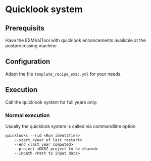 # Quicklook system

## Prerequisits

Have the ESMValTool with quicklook enhancements available at the postprocessing machine

## Configuration

Adapt the file `template_recipe_emac.yml` for your needs.

## Execution

Call the quicklook system for full years only:

### Normal execution

Usually the quicklook system is called via commandline option 
```
quicklooks --rid <Run identifier> 
    --start <year of last restart> 
    --end <last year computed> 
    --project <DKRZ project to be chared>
    --inpath <Path to input data>
```


